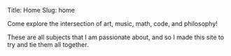 Title: Home
Slug: home

Come explore the intersection of art, music, math, code, and philosophy!

These are all subjects that I am passionate about, and so I made this site to try and tie them all together.